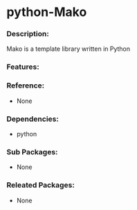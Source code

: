 # python-Mako

### Description:
Mako is a template library written in Python

### Features:


### Reference:
* None

### Dependencies:
* python

### Sub Packages:
* None

### Releated Packages:
* None